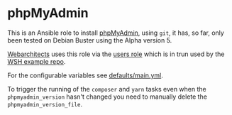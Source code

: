 # phpMyAdmin

This is an Ansible role to install [phpMyAdmin](https://www.phpmyadmin.net/),
using `git`, it has, so far, only been tested on Debian Buster using the Alpha
version 5. 

[Webarchitects](https://www.webarch.coop/) uses this role via the [users
role](https://git.coop/webarch/users/) which is in trun used by the [WSH
example repo](https://git.coop/webarch/wsh/).

For the configurable variables see [defaults/main.yml](defaults/main.yml).

To trigger the running of the `composer` and `yarn` tasks even when the
`phpmyadmin_version` hasn't changed you need to manually delete the
`phpmyadmin_version_file`.
